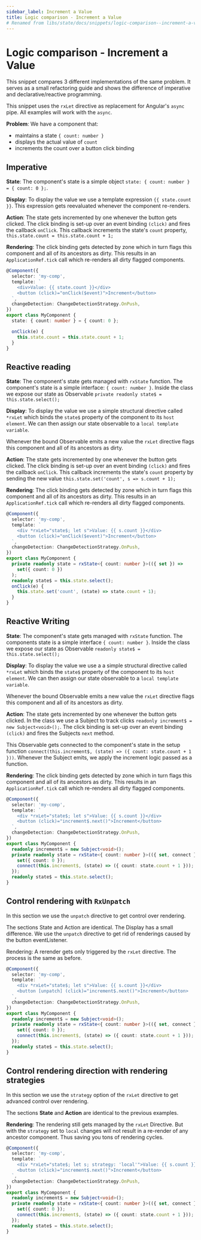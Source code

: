 ```yaml
---
sidebar_label: Increment a Value
title: Logic comparison - Increment a Value
# Renamed from libs/state/docs/snippets/logic-comparison--increment-a-value.md
---
```


# Logic comparison - Increment a Value

This snippet compares 3 different implementations of the same problem.
It serves as a small refactoring guide and shows the difference of imperative and declarative/reactive programming.

This snippet uses the `rxLet` directive as replacement for Angular's `async` pipe.
All examples will work with the `async`.

**Problem**:
We have a component that:

- maintains a state `{ count: number }`
- displays the actual value of `count`
- increments the count over a button click binding

## Imperative

**State**:
The component's state is a simple object `state: { count: number } = { count: 0 };`.

**Display**:
To display the value we use a template expression `{{ state.count }}`.
This expression gets reevaluated whenever the component re-renders.

**Action**:
The state gets incremented by one whenever the button gets clicked.
The click binding is set-up over an event binding `(click)` and fires the callback `onClick`.
This callback increments the state's `count` property, `this.state.count = this.state.count + 1;`

**Rendering**:
The click binding gets detected by zone which in turn flags this component and all of its ancestors as dirty.
This results in an `ApplicationRef.tick` call which re-renders all dirty flagged components.

```typescript
@Component({
  selector: 'my-comp',
  template: `
    <div>Value: {{ state.count }}</div>
    <button (click)="onClick($event)">Increment</button>
  `,
  changeDetection: ChangeDetectionStrategy.OnPush,
})
export class MyComponent {
  state: { count: number } = { count: 0 };

  onClick(e) {
    this.state.count = this.state.count + 1;
  }
}
```

## Reactive reading

**State**:
The component's state gets managed with `rxState` function.
The component's state is a simple interface: `{ count: number }`.
Inside the class we expose our state as Observable `private readonly state$ = this.state.select();`

**Display**:
To display the value we use a simple structural directive called `*rxLet` which binds the `state$` property of the component to its `host element`. We can then assign our state observable to a `local template variable`.

Whenever the bound Observable emits a new value the `rxLet` directive flags this component and all of its ancestors as dirty.

**Action**:
The state gets incremented by one whenever the button gets clicked.
The click binding is set-up over an event binding `(click)` and fires the callback `onClick`.
This callback increments the state's `count` property by sending the new value `this.state.set('count', s => s.count + 1);`

**Rendering**:
The click binding gets detected by zone which in turn flags this component and all of its ancestors as dirty.
This results in an `ApplicationRef.tick` call which re-renders all dirty flagged components.

```typescript
@Component({
  selector: 'my-comp',
  template: `
    <div *rxLet="state$; let s">Value: {{ s.count }}</div>
    <button (click)="onClick($event)">Increment</button>
  `,
  changeDetection: ChangeDetectionStrategy.OnPush,
})
export class MyComponent {
  private readonly state = rxState<{ count: number }>(({ set }) =>
    set({ count: 0 })
  );
  readonly state$ = this.state.select();
  onClick(e) {
    this.state.set('count', (state) => state.count + 1);
  }
}
```

## Reactive Writing

**State**:
The component's state gets managed with `rxState` function.
The components state is a simple interface `{ count: number }`.
Inside the class we expose our state as Observable `readonly state$ = this.state.select();`

**Display**:
To display the value we use a a simple structural directive called `*rxLet` which binds the `state$` property of the component to its `host element`. We can then assign our state observable to a `local template variable`.

Whenever the bound Observable emits a new value the `rxLet` directive flags this component and all of its ancestors as dirty.

**Action**:
The state gets incremented by one whenever the button gets clicked.
In the class we use a Subject to track clicks `readonly increment$ = new Subject<void>();`.
The click binding is set-up over an event binding `(click)` and fires the Subjects `next` method.

This Observable gets connected to the component's state in the setup function `connect(this.increment$, (state) => ({ count: state.count + 1 }))`.
Whenever the Subject emits, we apply the increment logic passed as a function.

**Rendering**:
The click binding gets detected by zone which in turn flags this component and all of its ancestors as dirty.
This results in an `ApplicationRef.tick` call which re-renders all dirty flagged components.

```typescript
@Component({
  selector: 'my-comp',
  template: `
    <div *rxLet="state$; let s">Value: {{ s.count }}</div>
    <button (click)="increment$.next()">Increment</button>
  `,
  changeDetection: ChangeDetectionStrategy.OnPush,
})
export class MyComponent {
  readonly increment$ = new Subject<void>();
  private readonly state = rxState<{ count: number }>(({ set, connect }) => {
    set({ count: 0 });
    connect(this.increment$, (state) => ({ count: state.count + 1 }));
  });
  readonly state$ = this.state.select();
}
```

## Control rendering with `RxUnpatch`

In this section we use the `unpatch` directive to get control over rendering.

The sections State and Action are identical.
The Display has a small difference. We use the `unpatch` directive to get rid of renderings caused by the button eventListener.

Rendering:
A rerender gets only triggered by the `rxLet` directive. The process is the same as before.

```typescript
@Component({
  selector: 'my-comp',
  template: `
    <div *rxLet="state$; let s">Value: {{ s.count }}</div>
    <button [unpatch] (click)="increment$.next()">Increment</button>
  `,
  changeDetection: ChangeDetectionStrategy.OnPush,
})
export class MyComponent {
  readonly increment$ = new Subject<void>();
  private readonly state = rxState<{ count: number }>(({ set, connect }) => {
    set({ count: 0 });
    connect(this.increment$, (state) => ({ count: state.count + 1 }));
  });
  readonly state$ = this.state.select();
}
```

## Control rendering direction with rendering strategies

In this section we use the `strategy` option of the `rxLet` directive to get advanced control over rendering.

The sections **State** and **Action** are identical to the previous examples.

**Rendering**:
The rendering still gets managed by the `rxLet` Directive. But with the `strategy` set to `local` changes will not result in a re-render of any ancestor component. Thus saving you tons of rendering cycles.

```typescript
@Component({
  selector: 'my-comp',
  template: `
    <div *rxLet="state$; let s; strategy: 'local'">Value: {{ s.count }}</div>
    <button (click)="increment$.next()">Increment</button>
  `,
  changeDetection: ChangeDetectionStrategy.OnPush,
})
export class MyComponent {
  readonly increment$ = new Subject<void>();
  private readonly state = rxState<{ count: number }>(({ set, connect }) => {
    set({ count: 0 });
    connect(this.increment$, (state) => ({ count: state.count + 1 }));
  });
  readonly state$ = this.state.select();
}
```
